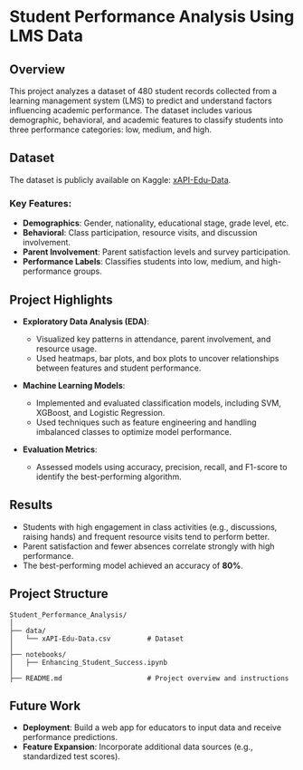 # Student Performance Analysis Using LMS Data

## Overview
This project analyzes a dataset of 480 student records collected from a learning management system (LMS) to predict and understand factors influencing academic performance. The dataset includes various demographic, behavioral, and academic features to classify students into three performance categories: low, medium, and high.

## Dataset
The dataset is publicly available on Kaggle: [xAPI-Edu-Data](https://www.kaggle.com/datasets/aljarah/xAPI-Edu-Data/data).

### Key Features:
- **Demographics**: Gender, nationality, educational stage, grade level, etc.
- **Behavioral**: Class participation, resource visits, and discussion involvement.
- **Parent Involvement**: Parent satisfaction levels and survey participation.
- **Performance Labels**: Classifies students into low, medium, and high-performance groups.

## Project Highlights
- **Exploratory Data Analysis (EDA)**:
  - Visualized key patterns in attendance, parent involvement, and resource usage.
  - Used heatmaps, bar plots, and box plots to uncover relationships between features and student performance.

- **Machine Learning Models**:
  - Implemented and evaluated classification models, including SVM, XGBoost, and Logistic Regression.
  - Used techniques such as feature engineering and handling imbalanced classes to optimize model performance.

- **Evaluation Metrics**:
  - Assessed models using accuracy, precision, recall, and F1-score to identify the best-performing algorithm.

## Results
- Students with high engagement in class activities (e.g., discussions, raising hands) and frequent resource visits tend to perform better.
- Parent satisfaction and fewer absences correlate strongly with high performance.
- The best-performing model achieved an accuracy of **80%**.

## Project Structure
```
Student_Performance_Analysis/
│
├── data/
│   └── xAPI-Edu-Data.csv         # Dataset
│
├── notebooks/
│   ├── Enhancing_Student_Success.ipynb                
│
├── README.md                     # Project overview and instructions
```


## Future Work
- **Deployment**: Build a web app for educators to input data and receive performance predictions.
- **Feature Expansion**: Incorporate additional data sources (e.g., standardized test scores).

